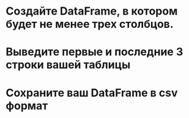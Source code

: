 # Создайте DataFrame, в котором будет не менее трех столбцов.

# Выведите первые и последние 3 строки вашей таблицы

# Сохраните ваш DataFrame в csv формат 
